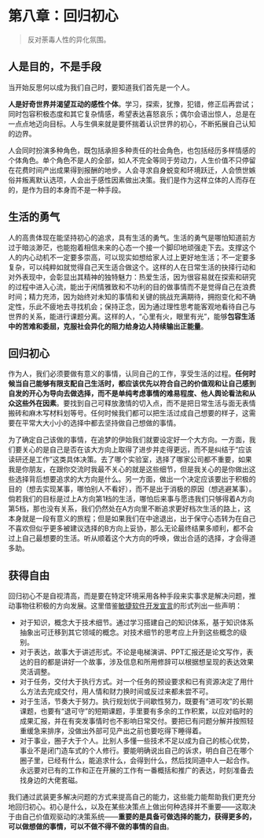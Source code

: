 # 第八章：回归初心

> 反对荼毒人性的异化氛围。

## 人是目的，不是手段

当开始反思何以成为我们自己时，要知道我们首先是一个人。

**人是好奇世界并渴望互动的感性个体**。学习，探索，犹豫，犯错，修正后再尝试；同时包容积极态度和其它复杂情感，希望表达喜怒哀乐；偶尔会语出惊人，总是在一点点地迈向目标。人与生俱来就是要怀揣着认识世界的初心，不断拓展自己认知的边界。

人会同时扮演多种角色，既包括承担多种责任的社会角色，也包括经历多样情感的个体角色。单个角色不是人的全部，如人不完全等同于劳动力，人生价值不只停留在花费时间产出成果得到报酬的地步。人会寻求自身蜕变和环境跃迁，人会愤世嫉俗并叛离默认选项，人会出于感性因素做出决策。我们是作为这样立体的人而存在的，是作为目的本身而不是一种手段。

## 生活的勇气

人的高贵体现在能坚持初心的追求，具有生活的勇气。生活的勇气是哪怕知道前方过于暗淡渺茫，也能抱着相信未来的心态一个接一个脚印地顽强走下去。支撑这个人的内心动机不一定要多崇高，可以现实如想给家人过上更好地生活；不一定要多复杂，可以纯粹如就觉得自己天生适合做这个。这样的人在日常生活的抉择行动和对外表现中，会彰显出其精神的独特魅力：热爱生活，因为很容易就在探索和研究的过程中进入心流，能出于闲情雅致和不功利的目的做事情而不是觉得自己在浪费时间；精力充沛，因为始终对未知的事情和关键的挑战充满期待，拥抱变化和不确定性，乐此不疲地去寻找机会；保持正念，因为通过理性思考能客观地看待自己与世界的关系，能进行课题分离。这样的人，“心里有火，眼里有光”，能够**包容生活中的苦难和委屈，克服社会异化的阻力给身边人持续输出正能量**。

## 回归初心

作为人，我们必须要做有意义的事情，认同自己的工作，享受生活的过程。**任何时候当自己能够有限支配自己生活时，都应该优先以符合自己的价值观和让自己感到自发的开心为导向去做选择，而不是单纯考虑事情的难易程度、他人舆论看法和从众这些外在因素**。要找到自己可释放激情的切入点，而不是把日常生活与面无表情搬砖和麻木写材料划等号。任何时候我们都可以把生活过成自己想要的样子，这需要在平常大大小小的选择中都去坚持做自己想做的事情。

为了确定自己该做的事情，在追梦的伊始我们就要设定好一个大方向。一方面，我们要关心的是自己是否在该大方向上取得了进步并走得更远，而不是纠结于“应该读研还是工作”这类具体决策。去了哪个实验室，选择了哪家公司都不重要，如果我是你朋友，在跟你交流时我最不关心的就是这些细节，但是我关心的是你做出这些选择背后想要追求的大方向是什么。另一方面，做出一个决定应该要出于积极的目的（想去实现某事，哪怕别人不看好），而不是出于消极的原因（想逃避某事）。倘若我们的目标是过上A方向第1档的生活，哪怕后来事与愿违我们只够得着A方向第5档，那也没有关系，我们仍然处在A方向里不断追求更好档次生活的路上，这本身就是一段有意义的旅程；但是如果我们在中途退出，出于保守心态转为在自己不喜欢但似乎更多被建议选择的B方向上妥协，那么无论最终结果多顺利，都不会过上自己最想要的生活。听从顺着这个大方向的呼唤，做出合适的选择，才会得道多助。

## 获得自由

回归初心不是自视清高，而是要在特定环境采用各种手段来实事求是解决问题，推动事物往积极的方向发展。这里借鉴[敏捷软件开发宣言](https://agilemanifesto.org/iso/zhchs/manifesto.html)的形式列出一些声明：
- 对于知识，概念大于技术细节。通过学习搭建自己的知识体系，基于知识体系抽象出可迁移到其它领域的概念。对技术细节的思考应上升到这些概念的级别。
- 对于表达，故事大于讲述形式。不论是电梯演讲、PPT汇报还是论文写作，表达的目的都是讲好一个故事，涉及信息和所用修辞可以根据想呈现的表达效果灵活调整。
- 对于任务，交付大于执行方式。对一个任务的预设要求和已有资源决定了用什么方法去完成交付，用人情和财力换时间或反过来都未尝不可。
- 对于生活，节奏大于努力。执行规划优于间歇性努力，既要有“进可攻”的长期课题，也要有“退可守”的短期课题，手里要有多余的工作积累，以应对临时的成果汇报，并在有突发事情时也不影响日常交付。要把已有问题分解并按照轻重缓急来排序，没做出外部可见产出之前也要吃得下睡得着。
- 对于事业，圈子大于个人。比别人多懂一些技术不足以成为自己的核心优势，事业不是闭门造车式的个人修行。要能明确说出自己的诉求，明白自己在哪个圈子里，已经有什么，能追求什么，会得到什么，然后找同道中人一起合作。永远要对已有的工作和正在开展的工作有一番概括和推广的表达，时刻准备去找身边的大佬套磁。

我们通过武装更多解决问题的方式来提高自己的能力，这些能力能帮助我们更充分地回归初心。初心是什么，以及在某些决策点上做出何种选择并不重要——这取决于由自己价值观驱动的决策系统——**重要的是具备可做选择的能力，获得更多的，可以做想做的事情，可以不做不得不做的事情的自由**。
